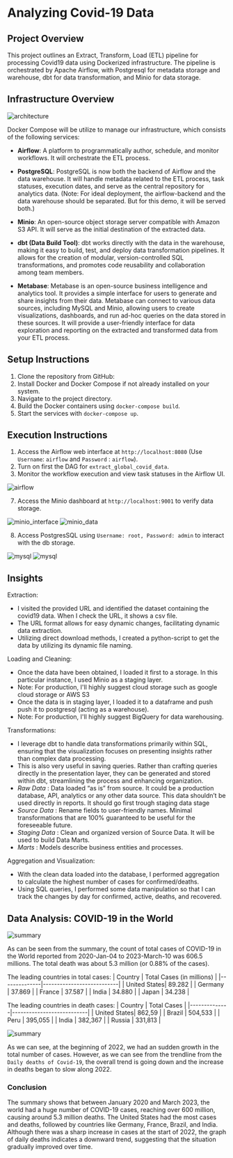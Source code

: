 # Analyzing Covid-19 Data

## Project Overview
This project outlines an Extract, Transform, Load (ETL) pipeline for processing Covid19 data using Dockerized infrastructure. The pipeline is orchestrated by Apache Airflow, with Postgresql for metadata storage and warehouse, dbt for data transformation, and Minio for data storage.

## Infrastructure Overview

![architecture](resources/architecture.png)

Docker Compose will be utilize to manage our infrastructure, which consists of the following services:

- **Airflow**: A platform to programmatically author, schedule, and monitor workflows. It will orchestrate the ETL process.
  
- **PostgreSQL**: PostgreSQL is now both the backend of Airflow and the data warehouse. It will handle metadata related to the ETL process, task statuses, execution dates, and serve as the central repository for analytics data. (Note: For ideal deployment, the airflow-backend and the data warehouse should be separated. But for this demo, it will be served both.)
  
- **Minio**: An open-source object storage server compatible with Amazon S3 API. It will serve as the initial destination of the extracted data.

- **dbt (Data Build Tool)**: dbt works directly with the data in the warehouse, making it easy to build, test, and deploy data transformation pipelines. It allows for the creation of modular, version-controlled SQL transformations, and promotes code reusability and collaboration among team members.

- **Metabase**: Metabase is an open-source business intelligence and analytics tool. It provides a simple interface for users to generate and share insights from their data. Metabase can connect to various data sources, including MySQL and Minio, allowing users to create visualizations, dashboards, and run ad-hoc queries on the data stored in these sources. It will provide a user-friendly interface for data exploration and reporting on the extracted and transformed data from your ETL process.


## Setup Instructions
1. Clone the repository from GitHub:
2. Install Docker and Docker Compose if not already installed on your system.
3. Navigate to the project directory.
5. Build the Docker containers using `docker-compose build`.
6. Start the services with `docker-compose up`.

## Execution Instructions
1. Access the Airflow web interface at `http://localhost:8080` (Use `Username`: `airflow` and `Password` : `airflow`).
2. Turn on first the DAG for `extract_global_covid_data`.
3. Monitor the workflow execution and view task statuses in the Airflow UI.

![airflow](resources/airflow_tasks.png)

7. Access the Minio dashboard at `http://localhost:9001` to verify data storage.

![minio_interface](resources/minio_interface.png)
![minio_data](resources/minio_data.png)

8. Access PostgresSQL using `Username: root, Password: admin` to interact with the db storage.

![mysql](resources/schema.png)
![mysql](resources/raw.png)

## Insights
Extraction: 
- I visited the provided URL and identified the dataset containing the covid19 data. When I check the URL, it shows a csv file.
- The URL format allows for easy dynamic changes, facilitating dynamic data extraction.
- Utilizing direct download methods, I created a python-script to get the data by utilizing its dynamic file naming.

Loading and Cleaning: 
- Once the data have been obtained, I loaded it first to a storage. In this particular instance, I used Minio as a staging layer.
- Note: For production, I'll highly suggest cloud storage such as google cloud storage or AWS S3
- Once the data is in staging layer, I loaded it to a dataframe and push push it to postgresql (acting as a warehouse).
- Note: For production, I'll highly suggest BigQuery for data warehousing.

Transformations:
- I leverage dbt to handle data transformations primarily within SQL, ensuring that the visualization focuses on presenting insights rather than complex data processing.
- This is also very useful in saving queries. Rather than crafting queries directly in the presentation layer, they can be generated and stored within dbt, streamlining the process and enhancing organization.
- *Raw Data* : Data loaded “as is” from source. It could be a production database, API,  analytics or any other data source. This data shouldn’t be used directly in reports. It should go first trough staging data stage
- *Source Data* : Rename fields to user-friendly names. Minimal transformations that are 100% guaranteed to be useful for the foreseeable future.
- *Staging Data* : Clean and organized version of Source Data. It will be used to build Data Marts.
- *Marts* : Models describe business entities and processes.

Aggregation and Visualization: 
- With the clean data loaded into the database, I performed aggregation to calculate the highest number of cases for confirmed/deaths.
- Using SQL queries, I performed some data manipulation so that I can track the changes by day for confirmed, active, deaths, and recovered.

## Data Analysis: COVID-19 in the World
![summary](resources/Summary.png)

As can be seen from the summary, the count of total cases of COVID-19 in the World reported from 2020-Jan-04 to 2023-March-10 was 606.5 millions. The total death was about 5.3 million (or 0.88% of the cases).

The leading countries in total cases:
| Country      | Total Cases (in millions) |
|--------------|---------------------------|
| United States| 89.282                    |
| Germany      | 37.869                    |
| France       | 37.587                    |
| India        | 34.880                    |
| Japan        | 34.238                    |

The leading countries in death cases:
| Country      | Total Cases               |
|--------------|---------------------------|
| United States| 862,59                    |
| Brazil       | 504,533                   |
| Peru         | 395,055                   |
| India        | 382,367                   |
| Russia       | 331,813                   |

![summary](resources/across_time.png)

As we can see, at the beginning of 2022, we had an sudden growth in the total number of cases. However, as we can see from the trendline from the `Daily deaths of Covid-19`, the overall trend is going down and the increase in deaths began to slow along 2022.

### Conclusion
The summary shows that between January 2020 and March 2023, the world had a huge number of COVID-19 cases, reaching over 600 million, causing around 5.3 million deaths. The United States had the most cases and deaths, followed by countries like Germany, France, Brazil, and India. Although there was a sharp increase in cases at the start of 2022, the graph of daily deaths indicates a downward trend, suggesting that the situation gradually improved over time.